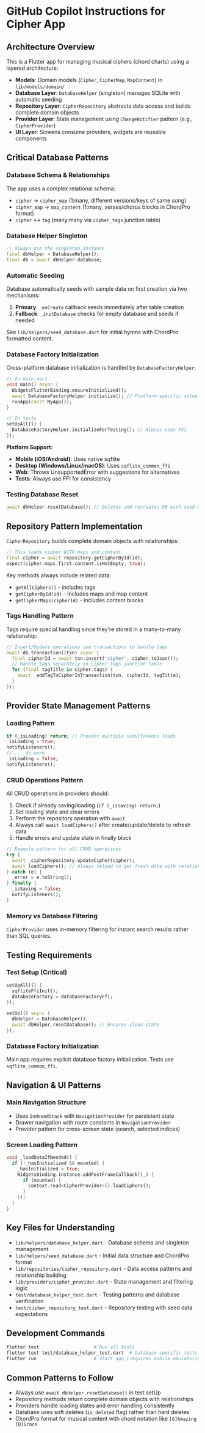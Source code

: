 # GitHub Copilot Instructions for Cipher App

## Architecture Overview

This is a Flutter app for managing musical ciphers (chord charts) using a layered architecture:

- **Models**: Domain models (`Cipher`, `CipherMap`, `MapContent`) in `lib/models/domain/`
- **Database Layer**: `DatabaseHelper` (singleton) manages SQLite with automatic seeding
- **Repository Layer**: `CipherRepository` abstracts data access and builds complete domain objects
- **Provider Layer**: State management using `ChangeNotifier` pattern (e.g., `CipherProvider`)
- **UI Layer**: Screens consume providers, widgets are reusable components

## Critical Database Patterns

### Database Schema & Relationships
The app uses a complex relational schema:
- `cipher` → `cipher_map` (1:many, different versions/keys of same song)
- `cipher_map` → `map_content` (1:many, verses/chorus blocks in ChordPro format)
- `cipher` ↔ `tag` (many:many via `cipher_tags` junction table)

### Database Helper Singleton
```dart
// Always use the singleton instance
final dbHelper = DatabaseHelper();
final db = await dbHelper.database;
```

### Automatic Seeding
Database automatically seeds with sample data on first creation via two mechanisms:
1. **Primary**: `_onCreate` callback seeds immediately after table creation
2. **Fallback**: `_initDatabase` checks for empty database and seeds if needed

See `lib/helpers/seed_database.dart` for initial hymns with ChordPro formatted content.

### Database Factory Initialization
Cross-platform database initialization is handled by `DatabaseFactoryHelper`:

```dart
// In main.dart
void main() async {
  WidgetsFlutterBinding.ensureInitialized();
  await DatabaseFactoryHelper.initialize(); // Platform-specific setup
  runApp(const MyApp());
}

// In tests
setUpAll(() {
  DatabaseFactoryHelper.initializeForTesting(); // Always uses FFI
});
```

**Platform Support:**
- **Mobile (iOS/Android)**: Uses native sqflite
- **Desktop (Windows/Linux/macOS)**: Uses `sqflite_common_ffi`
- **Web**: Throws UnsupportedError with suggestions for alternatives
- **Tests**: Always use FFI for consistency

### Testing Database Reset
```dart
await dbHelper.resetDatabase(); // Deletes and recreates DB with seed data
```

## Repository Pattern Implementation

`CipherRepository` builds complete domain objects with relationships:
```dart
// This loads cipher WITH maps and content
final cipher = await repository.getCipherById(id);
expect(cipher.maps.first.content.isNotEmpty, true);
```

Key methods always include related data:
- `getAllCiphers()` - includes tags
- `getCipherById(id)` - includes maps and map content
- `getCipherMaps(cipherId)` - includes content blocks

### Tags Handling Pattern
Tags require special handling since they're stored in a many-to-many relationship:
```dart
// Insert/Update operations use transactions to handle tags
await db.transaction((txn) async {
  final cipherId = await txn.insert('cipher', cipher.toJson());
  // Handle tags separately in cipher_tags junction table
  for (final tagTitle in cipher.tags) {
    await _addTagToCipherInTransaction(txn, cipherId, tagTitle);
  }
});
```

## Provider State Management Patterns

### Loading Pattern
```dart
if (_isLoading) return; // Prevent multiple simultaneous loads
_isLoading = true;
notifyListeners();
// ... do work
_isLoading = false;
notifyListeners();
```

### CRUD Operations Pattern
All CRUD operations in providers should:
1. Check if already saving/loading (`if (_isSaving) return;`)
2. Set loading state and clear errors
3. Perform the repository operation with `await`
4. Always call `await loadCiphers()` after create/update/delete to refresh data
5. Handle errors and update state in finally block

```dart
// Example pattern for all CRUD operations
try {
  await _cipherRepository.updateCipher(cipher);
  await loadCiphers(); // Always reload to get fresh data with relationships
} catch (e) {
  _error = e.toString();
} finally {
  _isSaving = false;
  notifyListeners();
}
```

### Memory vs Database Filtering
`CipherProvider` uses in-memory filtering for instant search results rather than SQL queries.

## Testing Requirements

### Test Setup (Critical)
```dart
setUpAll(() {
  sqfliteFfiInit();
  databaseFactory = databaseFactoryFfi;
});

setUp(() async {
  dbHelper = DatabaseHelper();
  await dbHelper.resetDatabase(); // Ensures clean state
});
```

### Database Factory Initialization
Main app requires explicit database factory initialization. Tests use `sqflite_common_ffi`.

## Navigation & UI Patterns

### Main Navigation Structure
- Uses `IndexedStack` with `NavigationProvider` for persistent state
- Drawer navigation with route constants in `NavigationProvider`
- Provider pattern for cross-screen state (search, selected indices)

### Screen Loading Pattern
```dart
void _loadDataIfNeeded() {
  if (!_hasInitialized && mounted) {
    _hasInitialized = true;
    WidgetsBinding.instance.addPostFrameCallback((_) {
      if (mounted) {
        context.read<CipherProvider>().loadCiphers();
      }
    });
  }
}
```

## Key Files for Understanding
- `lib/helpers/database_helper.dart` - Database schema and singleton management
- `lib/helpers/seed_database.dart` - Initial data structure and ChordPro format
- `lib/repositories/cipher_repository.dart` - Data access patterns and relationship building
- `lib/providers/cipher_provider.dart` - State management and filtering logic
- `test/database_helper_test.dart` - Testing patterns and database verification
- `test/cipher_repository_test.dart` - Repository testing with seed data expectations

## Development Commands
```bash
flutter test                    # Run all tests
flutter test test/database_helper_test.dart  # Database-specific tests
flutter run                     # Start app (requires mobile emulator/device)
```

## Common Patterns to Follow
- Always use `await dbHelper.resetDatabase()` in test setUp
- Repository methods return complete domain objects with relationships
- Providers handle loading states and error handling consistently
- Database uses soft deletes (`is_deleted` flag) rather than hard deletes
- ChordPro format for musical content with chord notation like `[G]Amazing [D]Grace`
